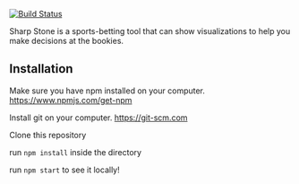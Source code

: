 [![Build Status](https://travis-ci.com/kevellis124/sharpstone.svg?branch=main)](https://travis-ci.com/kevellis124/sharpstone)

Sharp Stone is a sports-betting tool that can show visualizations to help you make decisions at the bookies.

## Installation
Make sure you have npm installed on your computer. 
https://www.npmjs.com/get-npm

Install git on your computer.
https://git-scm.com

Clone this repository

run `npm install` inside the directory

run `npm start` to see it locally!